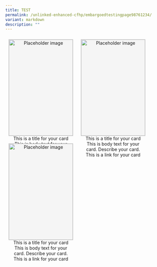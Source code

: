 ```yaml
---
title: TEST
permalink: /unlinked-enhanced-cfhp/embargoedtestingpage98761234/
variant: markdown
description: ""
---
```

<style> .isomer-card { position: relative; perspective: 1000px; display: inline-block; border: 1px solid #ccc; width: 200px; height: 300px; margin: 10px; transition: transform 0.8s; } .isomer-card:hover .isomer-card-inner { transform: rotateY(180deg); } .isomer-card-inner { position: relative; width: 100%; height: 100%; text-align: center; transition: transform 0.8s; transform-style: preserve-3d; } .isomer-card-front, .isomer-card-back { position: absolute; width: 100%; height: 100%; backface-visibility: hidden; } .isomer-card-front { background-color: #f5f5f5; } .isomer-card-back { background-color: #e0e0e0; transform: rotateY(180deg); display: flex; justify-content: center; align-items: center; } 

</style> <div class="isomer-card-grid"> <div class="isomer-card"> <div class="isomer-card-inner"> <div class="isomer-card-front"> <div class="isomer-card-image"> <div class="isomer-image-wrapper"> <img style="width: 100%; height: 100%" alt="Placeholder image" src="https://placehold.co/600x400"> </div> </div> <div class="isomer-card-body"> <div class="isomer-card-title">This is a title for your card</div> <div class="isomer-card-description">This is body text for your card. Describe your card.</div> <div class="isomer-card-link">This is a link for your card</div> </div> </div> <div class="isomer-card-back"> <div class="isomer-card-body"> <div class="isomer-card-title">Hi there again</div> </div> </div> </div> </div> <div class="isomer-card"> <div class="isomer-card-inner"> <div class="isomer-card-front"> <div class="isomer-card-image"> <div class="isomer-image-wrapper"> <img style="width: 100%; height: 100%" alt="Placeholder image" src="https://placehold.co/600x400"> </div> </div> <div class="isomer-card-body"> <div class="isomer-card-title">This is a title for your card</div> <div class="isomer-card-description">This is body text for your card. Describe your card.</div> <div class="isomer-card-link">This is a link for your card</div> </div> </div> <div class="isomer-card-back"> <div class="isomer-card-body"> <div class="isomer-card-title">Hi there again</div> </div> </div> </div> </div> <div class="isomer-card"> <div class="isomer-card-inner"> <div class="isomer-card-front"> <div class="isomer-card-image"> <div class="isomer-image-wrapper"> <img style="width: 100%; height: 100%" alt="Placeholder image" src="https://placehold.co/600x400"> </div> </div> <div class="isomer-card-body"> <div class="isomer-card-title">This is a title for your card</div> <div class="isomer-card-description">This is body text for your card. Describe your card.</div> <div class="isomer-card-link">This is a link for your card</div> </div> </div> <div class="isomer-card-back"> <div class="isomer-card-body"> <div class="isomer-card-title">Hi there again</div> </div> </div> </div> </div> </div>